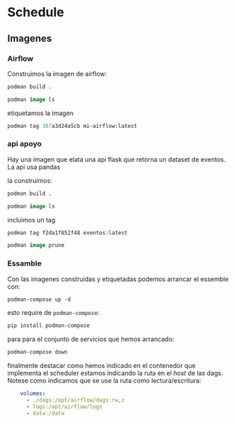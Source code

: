 # Schedule

## Imagenes

### Airflow

Construimos la imagen de airflow:

```ps
podman build .

podman image ls
```

etiquetamos la imagen

```ps
podman tag 367a3d24a5cb mi-airflow:latest
```

### api apoyo

Hay una imagen que elata una api flask que retorna un dataset de eventos. La api usa pandas

la construimos:

```ps
podman build .

podman image ls
```

incluimos un tag

```ps
podman tag f2da1f852f48 eventos:latest

podman image prune
```

### Essamble

Con las imagenes construidas y etiquetadas podemos arrancar el essemble con:

```ps
podman-compose up -d
```

esto require de `podman-compose`:

```ps
pip install podman-compose
```

para para el conjunto de servicios que hemos arrancado:

```ps
podman-compose down
```

finalmente destacar como hemos indicado en el contenedor que implementa el scheduler estamos indicando la ruta en el _host_ de las dags. Notese como indicamos que se use la ruta como lectura/escritura:

```yaml
    volumes:
      - ./dags:/opt/airflow/dags:rw,z
      - logs:/opt/airflow/logs
      - data:/data
```
